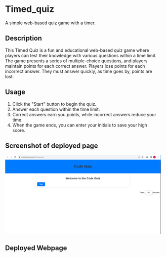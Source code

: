 # Timed_quiz
A simple web-based quiz game with a timer.
## Description

This Timed Quiz is a fun and educational web-based quiz game where players can test their knowledge with various questions within a time limit. The game presents a series of multiple-choice questions, and players maintain points for each correct answer. Players lose points for each incorrect answer. They must answer quickly, as time goes by, points are lost.

## Usage 
1. Click the "Start" button to begin the quiz.
2. Answer each question within the time limit.
3. Correct answers earn you points, while incorrect answers reduce your time.
4. When the game ends, you can enter your initials to save your high score.

## Screenshot of deployed page
<img src="./Images/deployedScreenshot.PNG">

## Deployed Webpage
<a href="https://justfog36.github.io/Timed_quiz/"></a>
